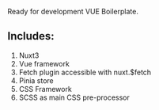 Ready for development VUE Boilerplate.

## Includes:
1. Nuxt3
2. Vue framework
3. Fetch plugin accessible with nuxt.$fetch
4. Pinia store
5. CSS Framework
6. SCSS as main CSS pre-processor
